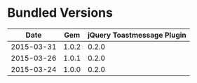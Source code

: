 # Bundled Versions

| Date       | Gem    | jQuery Toastmessage Plugin |
|------------|--------|----------------------------|
| 2015-03-31 | 1.0.2  | 0.2.0                      |
| 2015-03-26 | 1.0.1  | 0.2.0                      |
| 2015-03-24 | 1.0.0  | 0.2.0                      |
